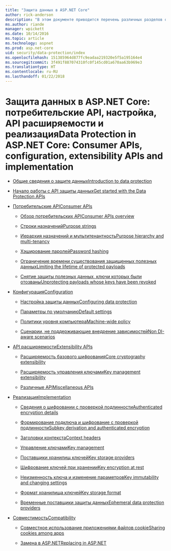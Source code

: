 ```yaml
---
title: "Защита данных в ASP.NET Core"
author: rick-anderson
description: "В этом документе приводится перечень различных разделов о защите данных в ASP.NET Core."
ms.author: riande
manager: wpickett
ms.date: 10/14/2016
ms.topic: article
ms.technology: aspnet
ms.prod: asp.net-core
uid: security/data-protection/index
ms.openlocfilehash: 151385964d877fc9eadaa219320e5f5a195164e4
ms.sourcegitcommit: 3f491f887074310fc0f145cd01a670aa63b969e3
ms.translationtype: HT
ms.contentlocale: ru-RU
ms.lasthandoff: 01/22/2018
---
```

# <a name="data-protection-in-aspnet-core-consumer-apis-configuration-extensibility-apis-and-implementation"></a><span data-ttu-id="6056d-103">Защита данных в ASP.NET Core: потребительские API, настройка, API расширяемости и реализация</span><span class="sxs-lookup"><span data-stu-id="6056d-103">Data Protection in ASP.NET Core: Consumer APIs, configuration, extensibility APIs and implementation</span></span>

* [<span data-ttu-id="6056d-104">Общие сведения о защите данных</span><span class="sxs-lookup"><span data-stu-id="6056d-104">Introduction to data protection</span></span>](introduction.md)

* [<span data-ttu-id="6056d-105">Начало работы с API защиты данных</span><span class="sxs-lookup"><span data-stu-id="6056d-105">Get started with the Data Protection APIs</span></span>](using-data-protection.md)

* [<span data-ttu-id="6056d-106">Потребительские API</span><span class="sxs-lookup"><span data-stu-id="6056d-106">Consumer APIs</span></span>](consumer-apis/index.md)

  * [<span data-ttu-id="6056d-107">Обзор потребительских API</span><span class="sxs-lookup"><span data-stu-id="6056d-107">Consumer APIs overview</span></span>](consumer-apis/overview.md)

  * [<span data-ttu-id="6056d-108">Строки назначений</span><span class="sxs-lookup"><span data-stu-id="6056d-108">Purpose strings</span></span>](consumer-apis/purpose-strings.md)

  * [<span data-ttu-id="6056d-109">Иерархия назначений и мультитенантность</span><span class="sxs-lookup"><span data-stu-id="6056d-109">Purpose hierarchy and multi-tenancy</span></span>](consumer-apis/purpose-strings-multitenancy.md)

  * [<span data-ttu-id="6056d-110">Хэширование паролей</span><span class="sxs-lookup"><span data-stu-id="6056d-110">Password hashing</span></span>](consumer-apis/password-hashing.md)

  * [<span data-ttu-id="6056d-111">Ограничение времени существования защищенных полезных данных</span><span class="sxs-lookup"><span data-stu-id="6056d-111">Limiting the lifetime of protected payloads</span></span>](consumer-apis/limited-lifetime-payloads.md)

  * [<span data-ttu-id="6056d-112">Снятие защиты полезных данных, ключи которых были отозваны</span><span class="sxs-lookup"><span data-stu-id="6056d-112">Unprotecting payloads whose keys have been revoked</span></span>](consumer-apis/dangerous-unprotect.md)

* [<span data-ttu-id="6056d-113">Конфигурация</span><span class="sxs-lookup"><span data-stu-id="6056d-113">Configuration</span></span>](configuration/index.md)

  * [<span data-ttu-id="6056d-114">Настройка защиты данных</span><span class="sxs-lookup"><span data-stu-id="6056d-114">Configuring data protection</span></span>](configuration/overview.md)

  * [<span data-ttu-id="6056d-115">Параметры по умолчанию</span><span class="sxs-lookup"><span data-stu-id="6056d-115">Default settings</span></span>](configuration/default-settings.md)

  * [<span data-ttu-id="6056d-116">Политики уровня компьютера</span><span class="sxs-lookup"><span data-stu-id="6056d-116">Machine-wide policy</span></span>](configuration/machine-wide-policy.md)

  * [<span data-ttu-id="6056d-117">Сценарии, не поддерживающие внедрение зависимостей</span><span class="sxs-lookup"><span data-stu-id="6056d-117">Non DI-aware scenarios</span></span>](configuration/non-di-scenarios.md)

* [<span data-ttu-id="6056d-118">API расширяемости</span><span class="sxs-lookup"><span data-stu-id="6056d-118">Extensibility APIs</span></span>](extensibility/index.md)

  * [<span data-ttu-id="6056d-119">Расширяемость базового шифрования</span><span class="sxs-lookup"><span data-stu-id="6056d-119">Core cryptography extensibility</span></span>](extensibility/core-crypto.md)

  * [<span data-ttu-id="6056d-120">Расширяемость управления ключами</span><span class="sxs-lookup"><span data-stu-id="6056d-120">Key management extensibility</span></span>](extensibility/key-management.md)

  * [<span data-ttu-id="6056d-121">Различные API</span><span class="sxs-lookup"><span data-stu-id="6056d-121">Miscellaneous APIs</span></span>](extensibility/misc-apis.md)

* [<span data-ttu-id="6056d-122">Реализация</span><span class="sxs-lookup"><span data-stu-id="6056d-122">Implementation</span></span>](implementation/index.md)

  * [<span data-ttu-id="6056d-123">Сведения о шифровании с проверкой подлинности</span><span class="sxs-lookup"><span data-stu-id="6056d-123">Authenticated encryption details</span></span>](implementation/authenticated-encryption-details.md)

  * [<span data-ttu-id="6056d-124">Формирование подключа и шифрование с проверкой подлинности</span><span class="sxs-lookup"><span data-stu-id="6056d-124">Subkey derivation and authenticated encryption</span></span>](implementation/subkeyderivation.md)

  * [<span data-ttu-id="6056d-125">Заголовки контекста</span><span class="sxs-lookup"><span data-stu-id="6056d-125">Context headers</span></span>](implementation/context-headers.md)

  * [<span data-ttu-id="6056d-126">Управление ключами</span><span class="sxs-lookup"><span data-stu-id="6056d-126">Key management</span></span>](implementation/key-management.md)

  * [<span data-ttu-id="6056d-127">Поставщики хранилищ ключей</span><span class="sxs-lookup"><span data-stu-id="6056d-127">Key storage providers</span></span>](implementation/key-storage-providers.md)

  * [<span data-ttu-id="6056d-128">Шифрование ключей при хранении</span><span class="sxs-lookup"><span data-stu-id="6056d-128">Key encryption at rest</span></span>](implementation/key-encryption-at-rest.md)

  * [<span data-ttu-id="6056d-129">Неизменность ключа и изменение параметров</span><span class="sxs-lookup"><span data-stu-id="6056d-129">Key immutability and changing settings</span></span>](implementation/key-immutability.md)

  * [<span data-ttu-id="6056d-130">Формат хранилища ключей</span><span class="sxs-lookup"><span data-stu-id="6056d-130">Key storage format</span></span>](implementation/key-storage-format.md)

  * [<span data-ttu-id="6056d-131">Временные поставщики защиты данных</span><span class="sxs-lookup"><span data-stu-id="6056d-131">Ephemeral data protection providers</span></span>](implementation/key-storage-ephemeral.md)

* [<span data-ttu-id="6056d-132">Совместимость</span><span class="sxs-lookup"><span data-stu-id="6056d-132">Compatibility</span></span>](compatibility/index.md)

  * [<span data-ttu-id="6056d-133">Совместное использование приложениями файлов cookie</span><span class="sxs-lookup"><span data-stu-id="6056d-133">Sharing cookies among apps</span></span>](xref:security/data-protection/compatibility/cookie-sharing)

  * [<span data-ttu-id="6056d-134">Замена <machineKey> в ASP.NET</span><span class="sxs-lookup"><span data-stu-id="6056d-134">Replacing <machineKey> in ASP.NET</span></span>](xref:security/data-protection/compatibility/replacing-machinekey)

